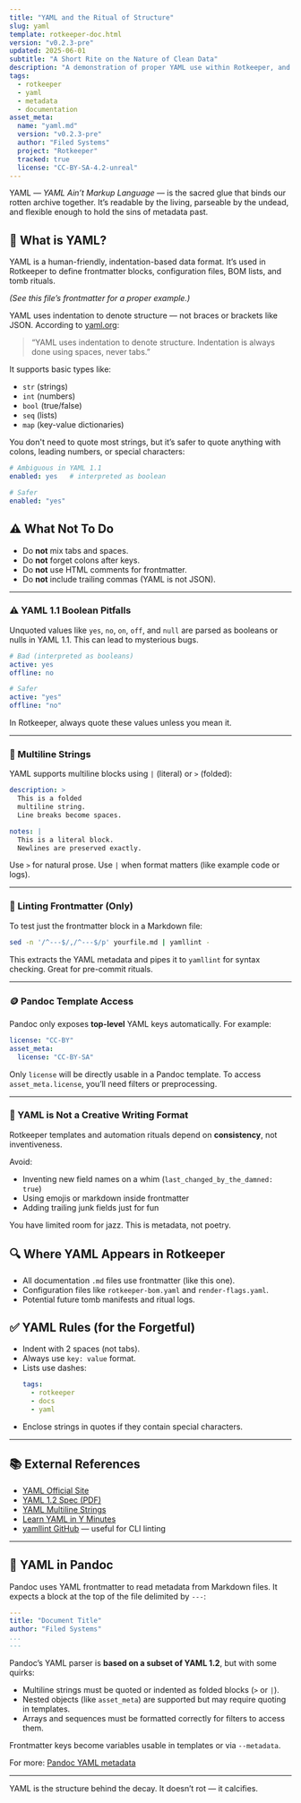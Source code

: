 ```yaml
---
title: "YAML and the Ritual of Structure"
slug: yaml
template: rotkeeper-doc.html
version: "v0.2.3-pre"
updated: 2025-06-01
subtitle: "A Short Rite on the Nature of Clean Data"
description: "A demonstration of proper YAML use within Rotkeeper, and the role structured frontmatter plays in our decay rituals."
tags:
  - rotkeeper
  - yaml
  - metadata
  - documentation
asset_meta:
  name: "yaml.md"
  version: "v0.2.3-pre"
  author: "Filed Systems"
  project: "Rotkeeper"
  tracked: true
  license: "CC-BY-SA-4.2-unreal"
---
```


YAML — *YAML Ain’t Markup Language* — is the sacred glue that binds our rotten archive together. It’s readable by the living, parseable by the undead, and flexible enough to hold the sins of metadata past.

## 🧾 What is YAML?

YAML is a human-friendly, indentation-based data format. It’s used in Rotkeeper to define frontmatter blocks, configuration files, BOM lists, and tomb rituals.

*(See this file’s frontmatter for a proper example.)*

YAML uses indentation to denote structure — not braces or brackets like JSON. According to [yaml.org](https://yaml.org/):

> “YAML uses indentation to denote structure. Indentation is always done using spaces, never tabs.”

It supports basic types like:

- `str` (strings)
- `int` (numbers)
- `bool` (true/false)
- `seq` (lists)
- `map` (key-value dictionaries)

You don't need to quote most strings, but it’s safer to quote anything with colons, leading numbers, or special characters:

```yaml
# Ambiguous in YAML 1.1
enabled: yes   # interpreted as boolean

# Safer
enabled: "yes"
```


## ⚠️ What Not To Do

- Do **not** mix tabs and spaces.
- Do **not** forget colons after keys.
- Do **not** use HTML comments for frontmatter.
- Do **not** include trailing commas (YAML is not JSON).

---

### ⚠️ YAML 1.1 Boolean Pitfalls

Unquoted values like `yes`, `no`, `on`, `off`, and `null` are parsed as booleans or nulls in YAML 1.1. This can lead to mysterious bugs.

```yaml
# Bad (interpreted as booleans)
active: yes
offline: no

# Safer
active: "yes"
offline: "no"
```

In Rotkeeper, always quote these values unless you mean it.

---

### 📄 Multiline Strings

YAML supports multiline blocks using `|` (literal) or `>` (folded):

```yaml
description: >
  This is a folded
  multiline string.
  Line breaks become spaces.

notes: |
  This is a literal block.
  Newlines are preserved exactly.
```

Use `>` for natural prose. Use `|` when format matters (like example code or logs).

---

### 🔧 Linting Frontmatter (Only)

To test just the frontmatter block in a Markdown file:

```sh
sed -n '/^---$/,/^---$/p' yourfile.md | yamllint -
```

This extracts the YAML metadata and pipes it to `yamllint` for syntax checking. Great for pre-commit rituals.

---

### 🪙 Pandoc Template Access

Pandoc only exposes **top-level** YAML keys automatically. For example:

```yaml
license: "CC-BY"
asset_meta:
  license: "CC-BY-SA"
```

Only `license` will be directly usable in a Pandoc template. To access `asset_meta.license`, you’ll need filters or preprocessing.

---

### 🚫 YAML is Not a Creative Writing Format

Rotkeeper templates and automation rituals depend on **consistency**, not inventiveness.

Avoid:
- Inventing new field names on a whim (`last_changed_by_the_damned: true`)
- Using emojis or markdown inside frontmatter
- Adding trailing junk fields just for fun

You have limited room for jazz. This is metadata, not poetry.

## 🔍 Where YAML Appears in Rotkeeper

- All documentation `.md` files use frontmatter (like this one).
- Configuration files like `rotkeeper-bom.yaml` and `render-flags.yaml`.
- Potential future tomb manifests and ritual logs.

## ✅ YAML Rules (for the Forgetful)

- Indent with 2 spaces (not tabs).
- Always use `key: value` format.
- Lists use dashes:
  ```yaml
  tags:
    - rotkeeper
    - docs
    - yaml
  ```
- Enclose strings in quotes if they contain special characters.

---

## 📚 External References

- [YAML Official Site](https://yaml.org/)
- [YAML 1.2 Spec (PDF)](https://yaml.org/spec/1.2/spec.html)
- [YAML Multiline Strings](https://yaml-multiline.info/)
- [Learn YAML in Y Minutes](https://learnxinyminutes.com/docs/yaml/)
- [yamllint GitHub](https://github.com/adrienverge/yamllint) — useful for CLI linting

---

## 🧪 YAML in Pandoc

Pandoc uses YAML frontmatter to read metadata from Markdown files. It expects a block at the top of the file delimited by `---`:

```yaml
---
title: "Document Title"
author: "Filed Systems"
...
---
```

Pandoc’s YAML parser is **based on a subset of YAML 1.2**, but with some quirks:

- Multiline strings must be quoted or indented as folded blocks (`>` or `|`).
- Nested objects (like `asset_meta`) are supported but may require quoting in templates.
- Arrays and sequences must be formatted correctly for filters to access them.

Frontmatter keys become variables usable in templates or via `--metadata`.

For more: [Pandoc YAML metadata](https://pandoc.org/MANUAL.html#extension-yaml_metadata_block)

---

YAML is the structure behind the decay. It doesn’t rot — it calcifies.
